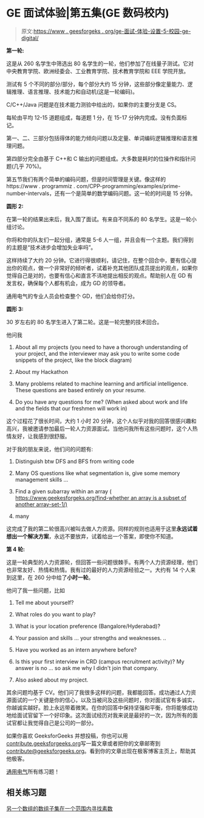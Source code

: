 # GE 面试体验|第五集(GE 数码校内)

> 原文:[https://www . geesforgeks . org/ge-面试-体验-设置-5-校园-ge-digital/](https://www.geeksforgeeks.org/ge-interview-experience-set-5-campus-ge-digital/)

**第一轮:**

这是从 260 名学生中筛选出 80 名学生的一轮，他们参加了在线量子测试。它对中央教育学院、欧洲经委会、工业教育学院、技术教育学院和 EEE 学院开放。

测试有 5 个不同的部分/部分，每个部分大约 15 分钟，这些部分像定量能力、逻辑推理、语言推理、技术能力和自动机(这是一轮编码)。

C/C++/Java 问题是在技术能力测验中给出的，如果你的主要分支是 CS。

每轮由平均 12-15 道题组成，每道题 1 分，在 15-17 分钟内完成。没有负面标记。

第一、二、三部分包括得体的能力倾向问题以及定量、单词编码逻辑推理和语言推理问题。

第四部分完全由基于 C++和 C 输出的问题组成。大多数是耗时的位操作和指针问题(几乎 70%)。

第五节我们有两个简单的编码问题，但是时间管理是关键。像这样的 https://www . programmiz . com/CPP-programming/examples/prime-number-intervals，还有一个是简单的数学编码问题。这一轮的时间是 15 分钟。

**圆形 2:**

在第一轮的结果出来后，我入围了面试。有来自不同系的 80 名学生。这是一轮小组讨论。

你将和你的队友们一起分组，通常是 5-6 人一组，并且会有一个主题。我们得到的主题是“技术进步会增加失业率吗”。

这样持续了大约 20 分钟。它进行得很顺利，请记住，在整个回合中，要有信心提出你的观点，做一个非常好的倾听者，试着补充其他团队成员提出的观点，如果你觉得自己是对的，也要有信心和直言不讳地提出相反的观点。帮助别人在 GD 有发言权，确保每个人都有机会，成为 GD 的领导者。

通用电气的专业人员会检查整个 GD，他们会给你打分。

**圆形 3:**

30 岁左右的 80 名学生进入了第二轮。这是一轮完整的技术回合。

他问我

1.  About all my projects (you need to have a thorough understanding of your project, and the interviewer may ask you to write some code snippets of the project, like the block diagram)

2.  About my Hackathon

3.  Many problems related to machine learning and artificial intelligence. These questions are based entirely on your resume.

4.  Do you have any questions for me? (When asked about work and life and the fields that our freshmen will work in)

这个过程花了很长时间，大约 1 小时 20 分钟，这个人似乎对我的回答很感兴趣和高兴，我被邀请参加最后一轮人力资源面试。当他问我所有这些问题时，这个人热情友好，让我感到很舒服。

对于我的朋友来说，他们问的问题有:

1.  Distinguish btw DFS and BFS from writing code

2.  Many OS questions like what segmentation is, give some memory management skills …

3.  Find a given subarray within an array ( [https://www.geekesforgeks.org/find-whether an array is a subset of another array-set-1/)](https://www.geeksforgeeks.org/find-whether-an-array-is-subset-of-another-array-set-1/)

4.  many

这完成了我的第二轮很高兴被叫去做人力资源。同样的规则也适用于这里**永远试着想出一个解决方案**，永远不要放弃，试着给出一个答案，即使你不知道。

**第 4 轮:**

这是一轮典型的人力资源轮，但回答一些问题很棘手。有两个人力资源经理，他们也非常友好、热情和热情。我有过的最好的人力资源经验之一。大约有 14 个人来到这里，在 260 分中给了**小时一轮**。

他问了我一些问题，比如

1.  Tell me about yourself?

2.  What roles do you want to play?

3.  What is your location preference (Bangalore/Hyderabad)?

4.  Your passion and skills ... your strengths and weaknesses. ..

5.  Have you worked as an intern anywhere before?

6.  Is this your first interview in CRD (campus recruitment activity)? My answer is no ... so ask me why I didn't join that company.

7.  Also asked about my project.

其余问题均基于 CV。他们问了我很多这样的问题，我都能回答。成功通过人力资源面试的一个关键是你的信心，以及当被问及这些问题时，你对面试官有多诚实，你越诚实越好。脸上永远带着微笑。在你的回答中保持坚强和平衡，你将能够成功地给面试官留下一个好印象。这次面试经历对我来说是最好的一次，因为所有的面试官都让我觉得自己是公司的一部分。

如果你喜欢 GeeksforGeeks 并想投稿，你也可以用[contribute.geeksforgeeks.org](http://www.contribute.geeksforgeeks.org)写一篇文章或者把你的文章邮寄到 contribute@geeksforgeeks.org。看到你的文章出现在极客博客主页上，帮助其他极客。

[通用电气](https://practice.geeksforgeeks.org/company/GE/)所有练习题！

## 相关练习题

[另一个数组的数组子集](https://practice.geeksforgeeks.org/problems/array-subset-of-another-array/0)[在一个范围内寻找素数](https://practice.geeksforgeeks.org/problems/find-prime-numbers-in-a-range/0)
